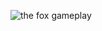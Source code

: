 ![the fox gameplay](https://github.com/user-attachments/assets/5c1bfd94-95ea-4549-8fe8-0d2a1341bfab)

